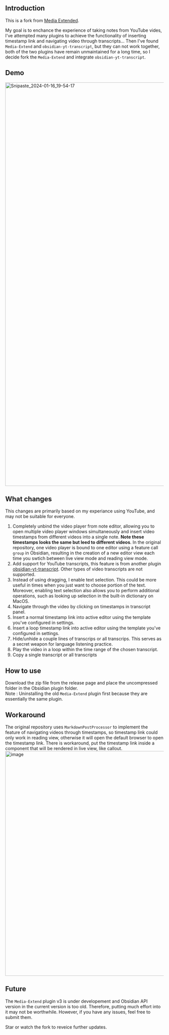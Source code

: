 ## Introduction

This is a fork from [Media Extended](https://github.com/aidenlx/media-extended). 

My goal is to enchance the experience of taking notes from YouTube vides, I've attempted many plugins to achieve the functionality of inserting timestamp link and navigating video through transcripts... Then I've found `Media-Extend` and `obsidian-yt-transcript`, but they can not work together, both of the two plugins have remain unmaintained for a long time, so I decide fork the `Media-Extend` and integrate `obsidian-yt-transcript`.

## Demo
<img width="1280" alt="Snipaste_2024-01-16_19-54-17" src="https://github.com/bfcs/media-extended/assets/52602045/359b007d-abe9-4e52-8fcb-e22f14851178">


## What changes

This changes are primarily based on my experiance using YouTube, and may not be suitable for everyone.

1. Completely unbind the video player from note editor, allowing you to open multiple video player windows simultaneously and insert video timestamps from different videos into a single note. **Note these timestamps looks the same but leed to different videos**. In the original repository, one video player is bound to one editor using a feature call `group` in Obsidian, resulting in the creation of  a new editor view each time you swtich between live view mode and reading view mode.
2. Add support for YouTube transcripts, this feature is from another plugin [obsidian-yt-transcript](https://github.com/lstrzepek/obsidian-yt-transcript). Other types of video transcripts are not supported.
3. Instead of using dragging, I enable text selection. This could be more useful in times when you just want to choose portion of the text. Moreover, enabling text selection also allows you to perform additional operations, such as looking up selection in the built-in dictionary on MacOS.
4. Navigate through the video by clicking on timestamps in transcript panel.
5. Insert a normal timestamp link into active editor using the template you've configured in settings.
6. Insert a loop timestamp link into active editor using the template you've configured in settings.
7. Hide/unhide a couple lines of transcrips or all transcrips. This serves as a secret weapon for language listening practice.
8. Play the video in a loop within the time range of the chosen transcript. 
9. Copy a single transcript or all transcripts

## How to use

Download the zip file from the release page and place the uncompressed folder in the Obsidian plugin folder.   
Note : Uninstalling the old `Media-Extend` plugin first because they are essentially the same plugin.

## Workaround

The original repository uses `MarkdownPostProcessor` to implement the feature of navigating videos through timestamps, so timestamp link could only work in reading view, otherwise it will open the default browser to open the timestamp link. There is workaround, put the timestamp link inside a component that will be rendered in live view, like callout.
      <img width="713" alt="image" src="https://github.com/bfcs/media-extended/assets/52602045/a62a3c5e-0de5-4631-ac19-3078462f12f0">

## Future
The `Media-Extend` plugin v3 is under developement and Obsidian API version in the current version is too old. Therefore, putting much effort into it may not be worthwhile. However, if you have any issues, feel free to submit them.

Star or watch the fork to reveice further updates.
